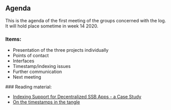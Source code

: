 ## Agenda

This is the agenda of the first meeting of the groups concerned with the log. It will hold place sometime in week 14 2020.

### Items:

* Presentation of the three projects individually
* Points of contact
* Interfaces
* Timestamp/indexing issues
* Further communication
* Next meeting

### Reading material:
* [Indexing Support for Decentralized SSB Apps - a Case Study](https://drive.google.com/file/d/1PyjW1zXxL00kidhn7R9k6mvYNqSiTugD/view?usp=sharing)
* [On the timestamps in the tangle](https://assets.ctfassets.net/r1dr6vzfxhev/4iQXZ7bZGwSsE26SkqOQao/2ebf046578dabec5c1d3c48ed442c86f/On_timestamps_in_the_Tangle.pdf)
